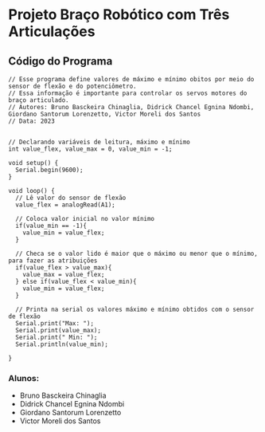 # Projeto Braço Robótico com Três Articulações

## Código do Programa
```INO
// Esse programa define valores de máximo e mínimo obitos por meio do sensor de flexão e do potenciômetro.
// Essa informação é importante para controlar os servos motores do braço articulado.
// Autores: Bruno Basckeira Chinaglia, Didrick Chancel Egnina Ndombi, Giordano Santorum Lorenzetto, Victor Moreli dos Santos
// Data: 2023


// Declarando variáveis de leitura, máximo e mínimo
int value_flex, value_max = 0, value_min = -1;

void setup() {
  Serial.begin(9600);
}

void loop() {
  // Lê valor do sensor de flexão
  value_flex = analogRead(A1);

  // Coloca valor inicial no valor mínimo
  if(value_min == -1){
    value_min = value_flex;
  }

  // Checa se o valor lido é maior que o máximo ou menor que o mínimo, para fazer as atribuições
  if(value_flex > value_max){
    value_max = value_flex;
  } else if(value_flex < value_min){
    value_min = value_flex;
  }

  // Printa na serial os valores máximo e mínimo obtidos com o sensor de flexão
  Serial.print("Max: ");
  Serial.print(value_max);
  Serial.print(" Min: ");
  Serial.println(value_min);

}
```

### Alunos:
* Bruno Basckeira Chinaglia
* Didrick Chancel Egnina Ndombi
* Giordano Santorum Lorenzetto
* Victor Moreli dos Santos
